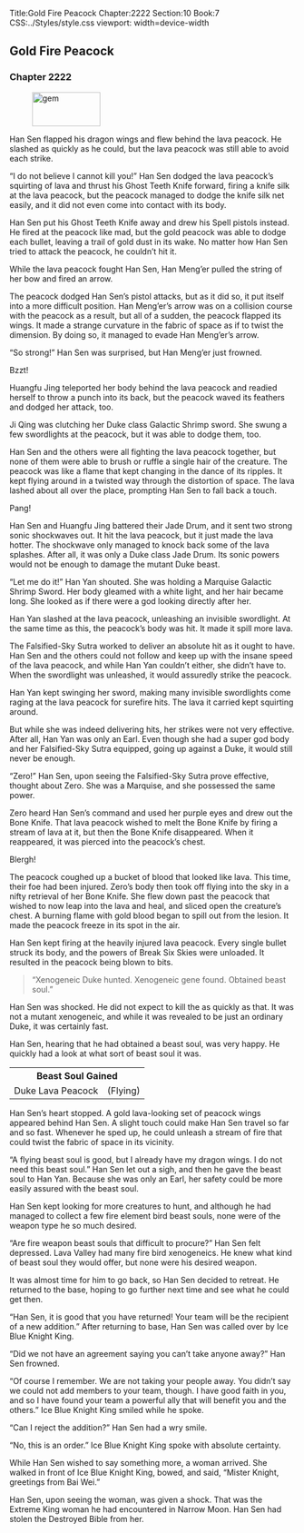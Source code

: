 Title:Gold Fire Peacock 
Chapter:2222 
Section:10 
Book:7 
CSS:../Styles/style.css 
viewport: width=device-width
  
## Gold Fire Peacock
### Chapter 2222
  
<figure>
	<img src="../Images/gem.gif" alt="gem" id="gem" width="120" height="60" />
</figure>
  

  
Han Sen flapped his dragon wings and flew behind the lava peacock. He slashed as quickly as he could, but the lava peacock was still able to avoid each strike.

“I do not believe I cannot kill you!” Han Sen dodged the lava peacock’s squirting of lava and thrust his Ghost Teeth Knife forward, firing a knife silk at the lava peacock, but the peacock managed to dodge the knife silk net easily, and it did not even come into contact with its body.

Han Sen put his Ghost Teeth Knife away and drew his Spell pistols instead. He fired at the peacock like mad, but the gold peacock was able to dodge each bullet, leaving a trail of gold dust in its wake. No matter how Han Sen tried to attack the peacock, he couldn’t hit it.

While the lava peacock fought Han Sen, Han Meng’er pulled the string of her bow and fired an arrow.

The peacock dodged Han Sen’s pistol attacks, but as it did so, it put itself into a more difficult position. Han Meng’er’s arrow was on a collision course with the peacock as a result, but all of a sudden, the peacock flapped its wings. It made a strange curvature in the fabric of space as if to twist the dimension. By doing so, it managed to evade Han Meng’er’s arrow.

“So strong!” Han Sen was surprised, but Han Meng’er just frowned.

Bzzt!

Huangfu Jing teleported her body behind the lava peacock and readied herself to throw a punch into its back, but the peacock waved its feathers and dodged her attack, too.

Ji Qing was clutching her Duke class Galactic Shrimp sword. She swung a few swordlights at the peacock, but it was able to dodge them, too.

Han Sen and the others were all fighting the lava peacock together, but none of them were able to brush or ruffle a single hair of the creature. The peacock was like a flame that kept changing in the dance of its ripples. It kept flying around in a twisted way through the distortion of space. The lava lashed about all over the place, prompting Han Sen to fall back a touch.

Pang!

Han Sen and Huangfu Jing battered their Jade Drum, and it sent two strong sonic shockwaves out. It hit the lava peacock, but it just made the lava hotter. The shockwave only managed to knock back some of the lava splashes. After all, it was only a Duke class Jade Drum. Its sonic powers would not be enough to damage the mutant Duke beast.

“Let me do it!” Han Yan shouted. She was holding a Marquise Galactic Shrimp Sword. Her body gleamed with a white light, and her hair became long. She looked as if there were a god looking directly after her.

Han Yan slashed at the lava peacock, unleashing an invisible swordlight. At the same time as this, the peacock’s body was hit. It made it spill more lava.

The Falsified-Sky Sutra worked to deliver an absolute hit as it ought to have. Han Sen and the others could not follow and keep up with the insane speed of the lava peacock, and while Han Yan couldn’t either, she didn’t have to. When the swordlight was unleashed, it would assuredly strike the peacock.

Han Yan kept swinging her sword, making many invisible swordlights come raging at the lava peacock for surefire hits. The lava it carried kept squirting around.

But while she was indeed delivering hits, her strikes were not very effective. After all, Han Yan was only an Earl. Even though she had a super god body and her Falsified-Sky Sutra equipped, going up against a Duke, it would still never be enough.

“Zero!” Han Sen, upon seeing the Falsified-Sky Sutra prove effective, thought about Zero. She was a Marquise, and she possessed the same power.

Zero heard Han Sen’s command and used her purple eyes and drew out the Bone Knife. That lava peacock wished to melt the Bone Knife by firing a stream of lava at it, but then the Bone Knife disappeared. When it reappeared, it was pierced into the peacock’s chest.

Blergh!

The peacock coughed up a bucket of blood that looked like lava. This time, their foe had been injured. Zero’s body then took off flying into the sky in a nifty retrieval of her Bone Knife. She flew down past the peacock that wished to now leap into the lava and heal, and sliced open the creature’s chest. A burning flame with gold blood began to spill out from the lesion. It made the peacock freeze in its spot in the air.

Han Sen kept firing at the heavily injured lava peacock. Every single bullet struck its body, and the powers of Break Six Skies were unloaded. It resulted in the peacock being blown to bits.

> “Xenogeneic Duke hunted. Xenogeneic gene found. Obtained beast soul.”

Han Sen was shocked. He did not expect to kill the  as quickly as that. It was not a mutant xenogeneic, and while it was revealed to be just an ordinary Duke, it was certainly fast.

Han Sen, hearing that he had obtained a beast soul, was very happy. He quickly had a look at what sort of beast soul it was.

<div class="tables">
	<table class="beast">
		<tr>
			<th colspan="2">Beast Soul Gained</th>
		</tr><tr>
			<td>Duke Lava Peacock</td>
			<td>(Flying)</td>
		</tr>
	</table>
	<!-- Duke class beast soul : Flying-type. -->
</div> 

Han Sen’s heart stopped. A gold lava-looking set of peacock wings appeared behind Han Sen. A slight touch could make Han Sen travel so far and so fast. Whenever he sped up, he could unleash a stream of fire that could twist the fabric of space in its vicinity.

“A flying beast soul is good, but I already have my dragon wings. I do not need this beast soul.” Han Sen let out a sigh, and then he gave the  beast soul to Han Yan. Because she was only an Earl, her safety could be more easily assured with the  beast soul.

Han Sen kept looking for more creatures to hunt, and although he had managed to collect a few fire element bird beast souls, none were of the weapon type he so much desired.

“Are fire weapon beast souls that difficult to procure?” Han Sen felt depressed. Lava Valley had many fire bird xenogeneics. He knew what kind of beast soul they would offer, but none were his desired weapon.

It was almost time for him to go back, so Han Sen decided to retreat. He returned to the base, hoping to go further next time and see what he could get then.

“Han Sen, it is good that you have returned! Your team will be the recipient of a new addition.” After returning to base, Han Sen was called over by Ice Blue Knight King.

“Did we not have an agreement saying you can’t take anyone away?” Han Sen frowned.

“Of course I remember. We are not taking your people away. You didn’t say we could not add members to your team, though. I have good faith in you, and so I have found your team a powerful ally that will benefit you and the others.” Ice Blue Knight King smiled while he spoke.

“Can I reject the addition?” Han Sen had a wry smile.

“No, this is an order.” Ice Blue Knight King spoke with absolute certainty.

While Han Sen wished to say something more, a woman arrived. She walked in front of Ice Blue Knight King, bowed, and said, “Mister Knight, greetings from Bai Wei.”

Han Sen, upon seeing the woman, was given a shock. That was the Extreme King woman he had encountered in Narrow Moon. Han Sen had stolen the Destroyed Bible from her.